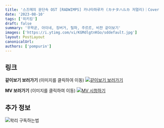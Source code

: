 ```yaml
---
title: '스즈메의 문단속 OST [RADWIMPS] 카나타하루카 (カナタハルカ 저멀리)｜Cover by 히키킹'
date: '2023-08-10'
tags: ['히키킹']
draft: false
summary: '우왁굳, 아이네, 징버거, 릴파, 주르르, 비챤 같이보기'
images: ['https://i.ytimg.com/vi/KGMdlgtnKGo/sddefault.jpg']
layout: PostLayout
canonicalUrl:
authors: ['pompurin']
---
```


## 링크

**같이보기 보러가기** (이미지를 클릭하여 이동)
[![같이보기 보러가기](https://cdn.discordapp.com/attachments/1136601898116464710/1211650793904807976/logo.png?ex=65eef8bc&is=65dc83bc&hm=95dc0e08c1f43025dd60def429896697b3787a9f923593eb50b24e9fb6280361&)](https://cafe.naver.com/steamindiegame/12383331)

**MV 보러가기** (이미지를 클릭하여 이동)
[![MV 시청하기](https://i.ytimg.com/vi/KGMdlgtnKGo/sddefault.jpg)](https://youtu.be/KGMdlgtnKGo)

## 추가 정보

![왁리 구독하는법](https://cdn.discordapp.com/attachments/1136601898116464710/1202561346370142238/--3-cut.gif?ex=65e99707&is=65d72207&hm=77ccf39e44d1b0ba4bc899cb3220e87d5ce56ff9a25de53263bc132fb9c9d85a&)
